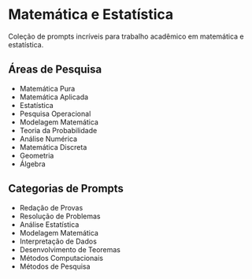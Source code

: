# Matemática e Estatística

Coleção de prompts incríveis para trabalho acadêmico em matemática e estatística.

## Áreas de Pesquisa
- Matemática Pura
- Matemática Aplicada
- Estatística
- Pesquisa Operacional
- Modelagem Matemática
- Teoria da Probabilidade
- Análise Numérica
- Matemática Discreta
- Geometria
- Álgebra

## Categorias de Prompts
- Redação de Provas
- Resolução de Problemas
- Análise Estatística
- Modelagem Matemática
- Interpretação de Dados
- Desenvolvimento de Teoremas
- Métodos Computacionais
- Métodos de Pesquisa